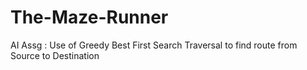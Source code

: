 # The-Maze-Runner
AI Assg : Use of Greedy Best First Search Traversal to find route from Source to Destination

